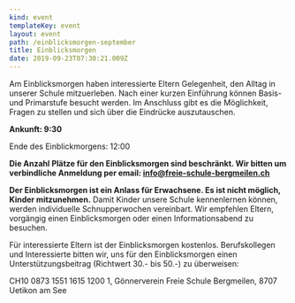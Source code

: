 ```yaml
---
kind: event
templateKey: event
layout: event
path: /einblicksmorgen-september
title: Einblicksmorgen
date: 2019-09-23T07:30:21.009Z
---
```

Am Einblicksmorgen haben interessierte Eltern Gelegenheit, den Alltag in unserer Schule mitzuerleben. Nach einer kurzen Einführung können Basis- und Primarstufe besucht werden. Im Anschluss gibt es die Möglichkeit, Fragen zu stellen und sich über die Eindrücke auszutauschen.

**Ankunft: 9:30**

Ende des Einblickmorgens: 12:00

**Die Anzahl Plätze für den Einblicksmorgen sind beschränkt. Wir bitten um verbindliche Anmeldung per email: info@freie-schule-bergmeilen.ch**

**Der Einblicksmorgen ist ein Anlass für Erwachsene. Es ist nicht möglich, Kinder mitzunehmen.** Damit Kinder unsere Schule kennenlernen können, werden individuelle Schnupperwochen vereinbart. Wir empfehlen Eltern, vorgängig einen Einblicksmorgen oder einen Informationsabend zu besuchen.

Für interessierte Eltern ist der Einblicksmorgen kostenlos. Berufskollegen und Interessierte bitten wir, uns für den Einblicksmorgen einen Unterstützungsbeitrag (Richtwert 30.- bis 50.-) zu überweisen: 

CH10 0873 1551 1615 1200 1, 
Gönnerverein Freie Schule Bergmeilen, 
8707 Uetikon am See

